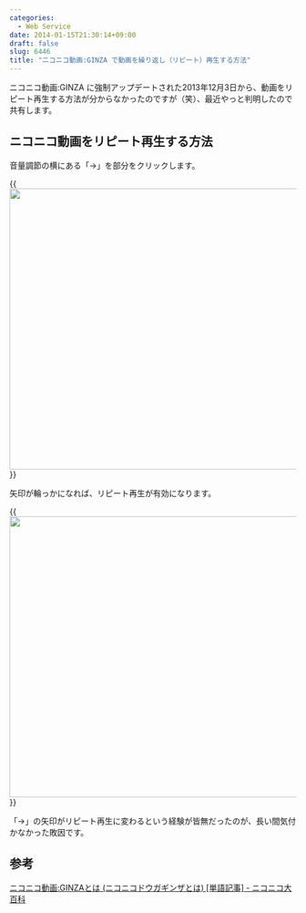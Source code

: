 ```yaml
---
categories:
  - Web Service
date: 2014-01-15T21:30:14+09:00
draft: false
slug: 6446
title: "ニコニコ動画:GINZA で動画を繰り返し（リピート）再生する方法"
---
```


ニコニコ動画:GINZA に強制アップデートされた2013年12月3日から、動画をリピート再生する方法が分からなかったのですが（笑）、最近やっと判明したので共有します。

## ニコニコ動画をリピート再生する方法

音量調節の横にある「→」を部分をクリックします。

{{<img alt="" src="/images/2014/01/6446_1.png" width="640" height="493">}}

矢印が輪っかになれば、リピート再生が有効になります。

{{<img alt="" src="/images/2014/01/6446_2.png" width="640" height="493">}}

「→」の矢印がリピート再生に変わるという経験が皆無だったのが、長い間気付かなかった敗因です。

## 参考

[ニコニコ動画:GINZAとは (ニコニコドウガギンザとは) [単語記事] - ニコニコ大百科](http://dic.nicovideo.jp/a/%E3%83%8B%E3%82%B3%E3%83%8B%E3%82%B3%E5%8B%95%E7%94%BB:ginza)
